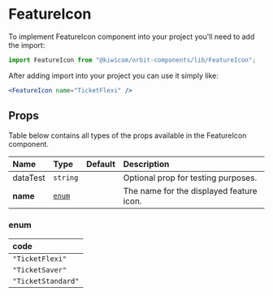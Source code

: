 # FeatureIcon
To implement FeatureIcon component into your project you'll need to add the import:
```jsx
import FeatureIcon from "@kiwicom/orbit-components/lib/FeatureIcon";
```
After adding import into your project you can use it simply like:
```jsx
<FeatureIcon name="TicketFlexi" />
```
## Props
Table below contains all types of the props available in the FeatureIcon component.

| Name          | Type                             | Default         | Description                      |
| :------------ | :------------------------------- | :-------------- | :------------------------------- |
| dataTest      | `string`                         |                 | Optional prop for testing purposes.
| **name**      | [`enum`](#enum)                  |                 | The name for the displayed feature icon.

### enum

| code                |
| :------------------ |
| `"TicketFlexi"`     |
| `"TicketSaver"`     |
| `"TicketStandard"`  |

